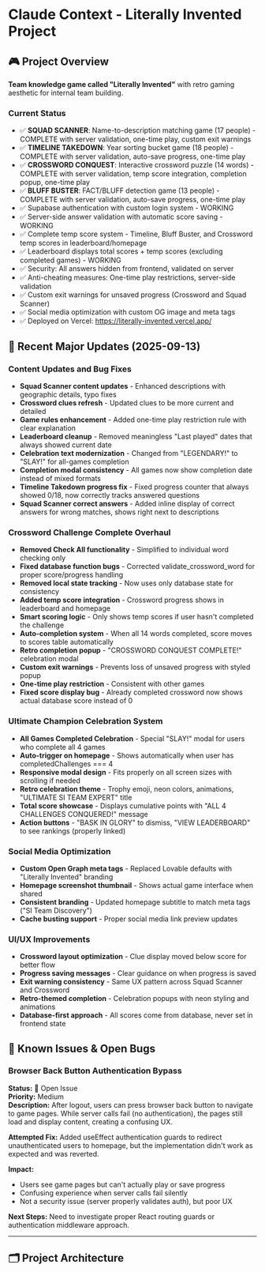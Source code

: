 # Claude Context - Literally Invented Project

## 🎮 Project Overview
**Team knowledge game called "Literally Invented"** with retro gaming aesthetic for internal team building.

### Current Status
- ✅ **SQUAD SCANNER**: Name-to-description matching game (17 people) - COMPLETE with server validation, one-time play, custom exit warnings
- ✅ **TIMELINE TAKEDOWN**: Year sorting bucket game (18 people) - COMPLETE with server validation, auto-save progress, one-time play
- ✅ **CROSSWORD CONQUEST**: Interactive crossword puzzle (14 words) - COMPLETE with server validation, temp score integration, completion popup, one-time play
- ✅ **BLUFF BUSTER**: FACT/BLUFF detection game (13 people) - COMPLETE with server validation, auto-save progress, one-time play
- ✅ Supabase authentication with custom login system - WORKING
- ✅ Server-side answer validation with automatic score saving - WORKING
- ✅ Complete temp score system - Timeline, Bluff Buster, and Crossword temp scores in leaderboard/homepage
- ✅ Leaderboard displays total scores + temp scores (excluding completed games) - WORKING
- ✅ Security: All answers hidden from frontend, validated on server
- ✅ Anti-cheating measures: One-time play restrictions, server-side validation
- ✅ Custom exit warnings for unsaved progress (Crossword and Squad Scanner)
- ✅ Social media optimization with custom OG image and meta tags
- ✅ Deployed on Vercel: https://literally-invented.vercel.app/

## 🔧 Recent Major Updates (2025-09-13)

### Content Updates and Bug Fixes
- **Squad Scanner content updates** - Enhanced descriptions with geographic details, typo fixes
- **Crossword clues refresh** - Updated clues to be more current and detailed
- **Game rules enhancement** - Added one-time play restriction rule with clear explanation
- **Leaderboard cleanup** - Removed meaningless "Last played" dates that always showed current date
- **Celebration text modernization** - Changed from "LEGENDARY!" to "SLAY!" for all-games completion
- **Completion modal consistency** - All games now show completion date instead of mixed formats
- **Timeline Takedown progress fix** - Fixed progress counter that always showed 0/18, now correctly tracks answered questions
- **Squad Scanner correct answers** - Added inline display of correct answers for wrong matches, shows right next to descriptions

### Crossword Challenge Complete Overhaul
- **Removed Check All functionality** - Simplified to individual word checking only
- **Fixed database function bugs** - Corrected validate_crossword_word for proper score/progress handling
- **Removed local state tracking** - Now uses only database state for consistency
- **Added temp score integration** - Crossword progress shows in leaderboard and homepage
- **Smart scoring logic** - Only shows temp scores if user hasn't completed the challenge
- **Auto-completion system** - When all 14 words completed, score moves to scores table automatically
- **Retro completion popup** - "CROSSWORD CONQUEST COMPLETE!" celebration modal
- **Custom exit warnings** - Prevents loss of unsaved progress with styled popup
- **One-time play restriction** - Consistent with other games
- **Fixed score display bug** - Already completed crossword now shows actual database score instead of 0

### Ultimate Champion Celebration System
- **All Games Completed Celebration** - Special "SLAY!" modal for users who complete all 4 games
- **Auto-trigger on homepage** - Shows automatically when user has completedChallenges === 4
- **Responsive modal design** - Fits properly on all screen sizes with scrolling if needed
- **Retro celebration theme** - Trophy emoji, neon colors, animations, "ULTIMATE SI TEAM EXPERT" title
- **Total score showcase** - Displays cumulative points with "ALL 4 CHALLENGES CONQUERED!" message
- **Action buttons** - "BASK IN GLORY" to dismiss, "VIEW LEADERBOARD" to see rankings (properly linked)

### Social Media Optimization
- **Custom Open Graph meta tags** - Replaced Lovable defaults with "Literally Invented" branding
- **Homepage screenshot thumbnail** - Shows actual game interface when shared
- **Consistent branding** - Updated homepage subtitle to match meta tags ("SI Team Discovery")
- **Cache busting support** - Proper social media link preview updates

### UI/UX Improvements
- **Crossword layout optimization** - Clue display moved below score for better flow
- **Progress saving messages** - Clear guidance on when progress is saved
- **Exit warning consistency** - Same UX pattern across Squad Scanner and Crossword
- **Retro-themed completion** - Celebration popups with neon styling and animations
- **Database-first approach** - All scores come from database, never set in frontend state

## 🐛 Known Issues & Open Bugs

### Browser Back Button Authentication Bypass
**Status:** 🔴 Open Issue  
**Priority:** Medium  
**Description:** After logout, users can press browser back button to navigate to game pages. While server calls fail (no authentication), the pages still load and display content, creating a confusing UX.

**Attempted Fix:** Added useEffect authentication guards to redirect unauthenticated users to homepage, but the implementation didn't work as expected and was reverted.

**Impact:** 
- Users see game pages but can't actually play or save progress
- Confusing experience when server calls fail silently
- Not a security issue (server properly validates auth), but poor UX

**Next Steps:** Need to investigate proper React routing guards or authentication middleware approach.

---

## 🗂️ Project Architecture